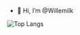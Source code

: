 - 👋 Hi, I’m @Willemilk

![Top Langs](https://github-readme-stats.vercel.app/api/top-langs/?username=anuraghazra&hide_progress=true)
